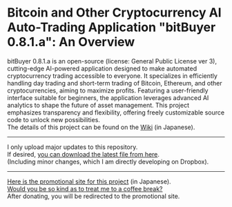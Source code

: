 # Bitcoin and Other Cryptocurrency AI Auto-Trading Application "bitBuyer 0.8.1.a": An Overview
bitBuyer 0.8.1.a is an open-source (license: General Public License ver 3), cutting-edge AI-powered application designed to make automated cryptocurrency trading accessible to everyone. It specializes in efficiently handling day trading and short-term trading of Bitcoin, Ethereum, and other cryptocurrencies, aiming to maximize profits. Featuring a user-friendly interface suitable for beginners, the application leverages advanced AI analytics to shape the future of asset management. This project emphasizes transparency and flexibility, offering freely customizable source code to unlock new possibilities.<br>
The details of this project can be found on the [Wiki](https://github.com/ShoheiKIMURA389/The-Cryptocurrency-Auto-Trading-Application-bitBuyer-0.8.1.a/wiki) (in Japanese).<hr>
I only upload major updates to this repository.<br>
If desired, [you can download the latest file from here](https://www.dropbox.com/scl/fi/cmsxiwgsfurcwrqjkceoy/bitBuyer.py?rlkey=5juwrwnvvppyu097oq7r0ldvh&e=1&dl=0).<br>
(Including minor changes, which I am directly developing on Dropbox).<hr>
[Here is the promotional site for this project](https://coin-clash-lab.com) (in Japanese).<br>
[Would you be so kind as to treat me to a coffee break?](https://www.paypal.com/ncp/payment/94AVNEYF53NCA)<br>
After donating, you will be redirected to the promotional site.
